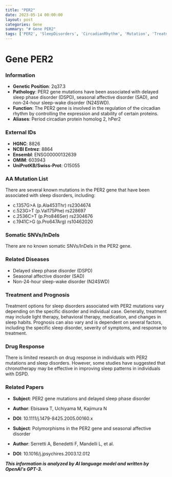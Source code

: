 ```yaml
---
title: "PER2"
date: 2023-05-14 00:00:00
layout: post
categories: Gene
summary: "# Gene PER2"
tags: ['PER2', 'SleepDisorders', 'CircadianRhythm', 'Mutation', 'Treatment', 'Prognosis', 'DrugResponse', 'Research']
---
```


# Gene PER2

### Information
- **Genetic Position**: 2q37.3
- **Pathology**: PER2 gene mutations have been associated with delayed sleep phase disorder (DSPD), seasonal affective disorder (SAD), and non-24-hour sleep-wake disorder (N24SWD).
- **Function**: The PER2 gene is involved in the regulation of the circadian rhythm by controlling the expression and stability of certain proteins.
- **Aliases**: Period circadian protein homolog 2, hPer2

### External IDs
- **HGNC**: 8826
- **NCBI Entrez**: 8864
- **Ensembl**: ENSG00000132639
- **OMIM**: 603943
- **UniProtKB/Swiss-Prot**: O15055

### AA Mutation List
There are several known mutations in the PER2 gene that have been associated with sleep disorders, including:
- c.1357G>A (p.Ala453Thr) rs2304674
- c.523G>T (p.Val175Phe) rs228697
- c.2536C>T (p.Pro846Ser) rs2304676
- c.1941C>G (p.Pro647Arg) rs10462020

### Somatic SNVs/InDels 
There are no known somatic SNVs/InDels in the PER2 gene.

### Related Diseases
- Delayed sleep phase disorder (DSPD)
- Seasonal affective disorder (SAD)
- Non-24-hour sleep-wake disorder (N24SWD)

### Treatment and Prognosis
Treatment options for sleep disorders associated with PER2 mutations vary depending on the specific disorder and individual case. Generally, treatment may include light therapy, behavioral therapy, medication, and changes in sleep habits. Prognosis can also vary and is dependent on several factors, including the specific sleep disorder, severity of symptoms, and response to treatment.

### Drug Response
There is limited research on drug response in individuals with PER2 mutations and sleep disorders. However, some studies have suggested that chronotherapy may be effective in improving sleep patterns in individuals with DSPD.

### Related Papers
- **Subject**: PER2 gene mutations and delayed sleep phase disorder
- **Author**: Ebisawa T, Uchiyama M, Kajimura N
- **DOI**: 10.1111/j.1479-8425.2005.00160.x

- **Subject**: Polymorphisms in the PER2 gene and seasonal affective disorder
- **Author**: Serretti A, Benedetti F, Mandelli L, et al.
- **DOI**: 10.1016/j.jpsychires.2003.12.012

**_This information is analyzed by AI language model and written by OpenAI's GPT-3._**